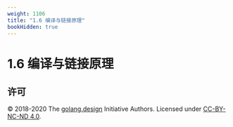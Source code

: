 ```yaml
---
weight: 1106
title: "1.6 编译与链接原理"
bookHidden: true
---
```


# 1.6 编译与链接原理



## 许可

&copy; 2018-2020 The [golang.design](https://golang.design) Initiative Authors. Licensed under [CC-BY-NC-ND 4.0](https://creativecommons.org/licenses/by-nc-nd/4.0/).
